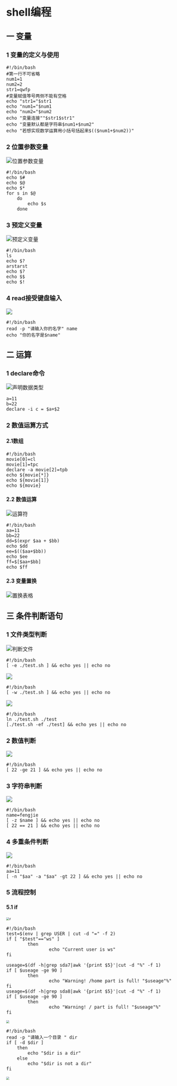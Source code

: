 # shell编程

## 一 变量

### 1 变量的定义与使用

```shell
#!/bin/bash
#第一行不可省略
num1=1
num2=2
str1=qwfp
#变量赋值等号两侧不能有空格
echo "str1="$str1
echo "num1="$num1
echo "num2="$num2
echo "变量连接""$str1$str1"
echo "变量默认都是字符串$num1+$num2"
echo "若想实现数学运算用小括号括起来$(($num1+$num2))"
```

### 2 位置参数变量

![位置参数变量](./3.png)

```shell
#!/bin/bash
echo $#
echo $@
echo $*
for s in $@
	do
		echo $s
	done
```

### 3 预定义变量

![预定义变量](./4.png)

```shell
#!/bin/bash
ls
echo $?
arstarst
echo $?
echo $$
echo $!
```

### 4 read接受键盘输入 

![](./5.png)

```shell
#!/bin/bash
read -p "请输入你的名字" name
echo "你的名字是$name"
```



## 二 运算

### 1 declare命令

![声明数据类型](./6.png)

```shell
a=11
b=22
declare -i c = $a+$2
```

### 2 数值运算方式

#### 2.1数组

``` shell
#!/bin/bash
movie[0]=cl
movie[1]=tpc
declare -a movie[2]=tpb
echo ${movie[*]}
echo ${movie[1]}
echo ${movie}
```

#### 2.2 数值运算

![运算符](./7.png)

```shell
#!/bin/bash
aa=11
bb=22
dd=$(expr $aa + $bb)
echo $dd
ee=$(($aa+$bb))
echo $ee
ff=$[$aa+$bb]
echo $ff
```

#### 2.3 变量置换

![置换表格](./8.png)

## 三 条件判断语句

### 1 文件类型判断

![判断文件](/home/ws/笔记/Ubuntu/9.png)

```shell
#!/bin/bash
[ -e ./test.sh ] && echo yes || echo no
```

![](./10.png)

```shell
#!/bin/bash
[ -w ./test.sh ] && echo yes || echo no
```

![](./11.png)

```shell
#!/bin/bash
ln ./test.sh ./test
[./test.sh -ef ./test] && echo yes || echo no
```

### 2 数值判断

![](./12.png)

```shell
#!/bin/bash
[ 22 -ge 21 ] && echo yes || echo no
```

### 3 字符串判断

![](./13.png)

```shell
#!/bin/bash
name=fengjie
[ -z $name ] && echo yes || echo no
[ 22 == 21 ] && echo yes || echo no
```

### 4 多重条件判断

![](./14.png)

```shell
#!/bin/bash
aa=11
[ -n "$aa" -a "$aa" -gt 22 ] && echo yes || echo no
```

### 5 流程控制

#### 5.1 if

<img src="./15.png" alt="if" style="zoom:50%;" />

```shell
#!/bin/bash
test=$(env | grep USER | cut -d "=" -f 2)
if [ "$test"=="ws" ]
        then
                echo "Current user is ws"
fi

useage=$(df -h|grep sda7|awk '{print $5}'|cut -d "%" -f 1)
if [ $useage -ge 90 ]
        then
                echo "Warning! /home part is full! "$useage"%"
fi
useage=$(df -h|grep sda8|awk '{print $5}'|cut -d "%" -f 1)
if [ $useage -ge 90 ]
        then
                echo "Warning! / part is full! "$useage"%"
fi
```

<img src="/home/ws/笔记/Ubuntu/16.png" style="zoom: 50%;" />

```shell
#!/bin/bash
read -p "请输入一个目录 " dir
if [ -d $dir ]
	then
		echo "$dir is a dir"
	else
		echo "$dir is not a dir"
fi
```

 <img src="./17.png" style="zoom:50%;" />